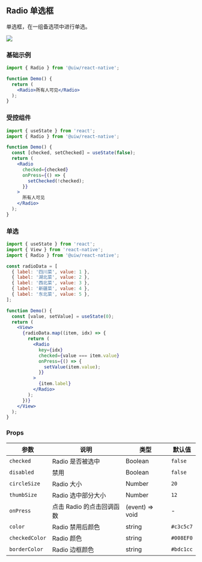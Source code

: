 Radio 单选框
---

单选框，在一组备选项中进行单选。

![](https://user-images.githubusercontent.com/66067296/140004062-402c9ff6-0783-44a8-9745-83f0c62438db.png)<!--rehype:style=zoom: 33%;float: right; margin-left: 15px;-->

### 基础示例

```jsx
import { Radio } from '@uiw/react-native';

function Demo() {
  return (
    <Radio>所有人可见</Radio>
  );
}
```

### 受控组件

```jsx
import { useState } from 'react';
import { Radio } from '@uiw/react-native';

function Demo() {
  const [checked, setChecked] = useState(false);
  return (
    <Radio
      checked={checked}
      onPress={() => {
        setChecked(!checked);
      }}
    >
      所有人可见
    </Radio>
  );
}
```

### 单选

```jsx
import { useState } from 'react';
import { View } from 'react-native';
import { Radio } from '@uiw/react-native';

const radioData = [
  { label: '四川菜', value: 1 },
  { label: '湖北菜', value: 2 },
  { label: '西北菜', value: 3 },
  { label: '新疆菜', value: 4 },
  { label: '东北菜', value: 5 },
];

function Demo() {
  const [value, setValue] = useState(0);
  return (
    <View>
      {radioData.map((item, idx) => {
        return (
          <Radio
            key={idx}
            checked={value === item.value}
            onPress={() => {
              setValue(item.value);
            }}
          >
            {item.label}
          </Radio>
        );
      })}
    </View>
  );
}
```

### Props

| 参数 | 说明 | 类型 | 默认值 |
|------|------|-----|------|
| `checked` | Radio 是否被选中 | Boolean | `false` |
| `disabled` | 禁用 | Boolean | `false` |
| `circleSize` | Radio 大小 | Number | `20` |
| `thumbSize` | Radio 选中部分大小 | Number | `12` |
| `onPress` | 点击 Radio 的点击回调函数 | (event) => void | - |
| `color`   | Radio 禁用后颜色 | string | `#c3c5c7` |
| `checkedColor`   | Radio 颜色 | string | `#008EF0` |
| `borderColor`   | Radio 边框颜色 | string | `#bdc1cc` |
